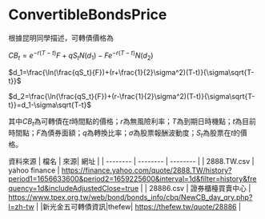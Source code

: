 # ConvertibleBondsPrice

根據昆明同學描述，可轉債價格為

$CB_t=e^{-r(T-t)}F+qS_tN(d_1)-Fe^{-r(T-t)}N(d_2)$

$d_1=\frac{\ln(\frac{qS_t}{F})+(r+\frac{1}{2}\sigma^2)(T-t)}{\sigma\sqrt{T-t}}$

$d_2=\frac{\ln(\frac{qS_t}{F})+(r-\frac{1}{2}\sigma^2)(T-t)}{\sigma\sqrt{T-t}}=d_1-\sigma\sqrt{T-t}$

其中$CB_t$為可轉債在$t$時間點的價格；$r$為無風險利率；$T$為到期日時機點；$t$為目前時間點；$F$為債券面額；$q$為轉換比率；$\sigma$為股票報酬波動度；$S_t$為股票在$t$的價格。

資料來源
| 檔名 | 來源| 網址 |
| -------- | -------- | -------- |
| 2888.TW.csv     | yahoo finance     | https://finance.yahoo.com/quote/2888.TW/history?period1=1656633600&period2=1659225600&interval=1d&filter=history&frequency=1d&includeAdjustedClose=true |
| 28886.csv     | 證券櫃檯買賣中心     | https://www.tpex.org.tw/web/bond/bonds_info/cbq/NewCB_day_qry.php?l=zh-tw |
|新光金五可轉債資訊|thefew| https://thefew.tw/quote/28886 |
